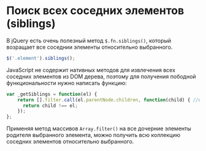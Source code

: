 # Поиск всех соседних элементов (siblings)
В jQuery есть очень полезный метод `$.fn.siblings()`, который возращает все соседнии элементы относительно выбранного. 
```javascript
$('.element').siblings();
```

JavaScript не содержит нативных методов для извлечения всех соседних элементов из DOM дерева, поэтому для получения пободной функциональности нужно написать функцию:
```javascript
var _getSiblings = function(el) {
	return [].filter.call(el.parentNode.children, function(child) { //use {Array.prototype.filter.call...} instead. This is faster
	  return child !== el;
	});
};
```

Применяя метод массивов `Array.filter()` на все дочерние элементы родителя выбранного элемента, можно получить всю коллекцию соседних элементов относительно выбранного.
